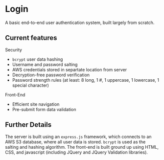 # Login
A basic end-to-end user authentication system, built largely from scratch.

## Current features
Security
* `bcrypt` user data hashing
* Username and password salting
* AWS credentials stored in separtate location from server
* Decryption-free password verification
* Password strength rules (at least: 8 long, 1 #, 1 uppercase, 1 lowercase, 1 special character)

Front-End
* Efficient site navigation
* Pre-submit form data validation

## Further Details
The server is built using an `express.js` framework, which connects to an AWS S3 database, where all user data is stored. `bcrypt` is used as the salting and hashing algorithm. The front-end is built ground up using HTML, CSS, and javascript (including JQuery and JQuery Validation libraries). 